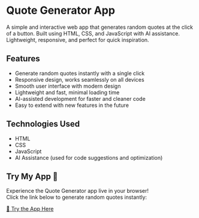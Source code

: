 # Quote Generator App

A simple and interactive web app that generates random quotes at the click of a button. 
Built using HTML, CSS, and JavaScript with AI assistance. Lightweight, responsive, and perfect for quick inspiration.

## Features

- Generate random quotes instantly with a single click
- Responsive design, works seamlessly on all devices
- Smooth user interface with modern design
- Lightweight and fast, minimal loading time
- AI-assisted development for faster and cleaner code
- Easy to extend with new features in the future

## Technologies Used

- HTML
- CSS
- JavaScript
- AI Assistance (used for code suggestions and optimization)
  
## Try My App 🚀

Experience the Quote Generator app live in your browser!  
Click the link below to generate random quotes instantly:

[🌟 Try the App Here](https://yourwebsite.com)

